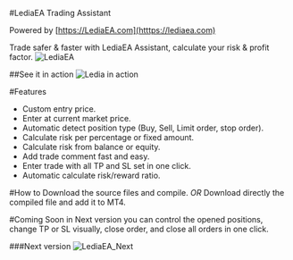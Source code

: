 #LediaEA Trading Assistant

Powered by [https://LediaEA.com](htttps://lediaea.com)

Trade safer & faster with LediaEA Assistant, calculate your risk & profit factor.
![LediaEA](https://user-images.githubusercontent.com/6604621/90139114-96932700-dd80-11ea-917e-247232c699d6.PNG)

##See it in action
![Ledia in action](https://user-images.githubusercontent.com/6604621/90140953-220db780-dd83-11ea-9d3a-de1cdfaea3df.gif)

#Features
* Custom entry price.
* Enter at current market price.
* Automatic detect position type (Buy, Sell, Limit order, stop order).
* Calculate risk per percentage or fixed amount.
* Calculate risk from balance or equity.
* Add trade comment fast and easy.
* Enter trade with all TP and SL set in one click.
* Automatic calculate risk/reward ratio.

#How to
Download the source files and compile.
*OR*
Download directly the compiled file and add it to MT4.


#Coming Soon
in Next version you can control the opened positions, change TP or SL visually, close order, and close all orders in one click.

###Next version
![LediaEA_Next](https://user-images.githubusercontent.com/6604621/90139835-8c255d00-dd81-11ea-99f3-588611b77629.PNG)

